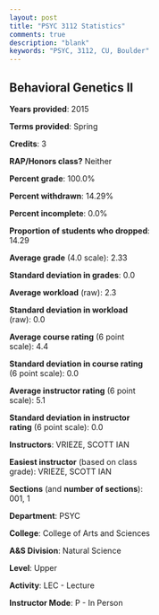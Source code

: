 ```yaml
---
layout: post
title: "PSYC 3112 Statistics"
comments: true
description: "blank"
keywords: "PSYC, 3112, CU, Boulder"
--- 
```

<head>
<script src="https://ajax.googleapis.com/ajax/libs/jquery/2.1.3/jquery.min.js"></script>
<script src="https://dl.dropboxusercontent.com/s/pc42nxpaw1ea4o9/highcharts.js?dl=0"></script>
<!-- <script src="../assets/js/highcharts.js"></script> -->
<style type="text/css">@font-face {
	font-family: "Bebas Neue";
	src: url(https://www.filehosting.org/file/details/544349/BebasNeue%20Regular.otf) format("opentype");
	}
	h1.Bebas { 
		font-family: "Bebas Neue", Verdana, Tahoma;
	}
</style>
</head>
<body>
	<div id="container" style="float: right; width: 45%; height: 88%; margin-left: 2.5%; margin-right: 2.5%;"></div>
	<script language="JavaScript">
		$(document).ready(function() {
		var chart = {type: 'column'};
		var title = {text: 'Grade Distribution'};
		var xAxis = {categories: ['A','B','C','D','F'],crosshair: true};
		var yAxis = {min: 0,title: {text: 'Percentage'}};
		var tooltip = {headerFormat: '<center><b><span style="font-size:20px">{point.key}</span></b></center>',
		               pointFormat: '<td style="padding:0"><b>{point.y:.1f}%</b></td>',
		               footerFormat: '</table>',shared: true,useHTML: true};
		var plotOptions = {column: {pointPadding: 0.0,borderWidth: 0}};  
		var credits = {enabled: false};var series= [{name: 'Percent',data: [33.33,16.67,16.67,16.67,16.67,]}];
		var json = {};
		json.chart = chart;
		json.title = title;
		json.tooltip = tooltip;
		json.xAxis = xAxis;
		json.yAxis = yAxis;  
		json.series = series;
		json.plotOptions = plotOptions;  
		json.credits = credits;
		$('#container').highcharts(json);
	});
	</script>
</body>
			   
## Behavioral Genetics II

**Years provided**: 2015

**Terms provided**: Spring

**Credits**: 3

**RAP/Honors class?** Neither

**Percent grade**: 100.0%

**Percent withdrawn**: 14.29%

**Percent incomplete**: 0.0%

**Proportion of students who dropped**: 14.29

**Average grade** (4.0 scale): 2.33

**Standard deviation in grades**: 0.0

**Average workload** (raw): 2.3

**Standard deviation in workload** (raw): 0.0

**Average course rating** (6 point scale): 4.4

**Standard deviation in course rating** (6 point scale): 0.0

**Average instructor rating** (6 point scale): 5.1

**Standard deviation in instructor rating** (6 point scale): 0.0

**Instructors**: VRIEZE, SCOTT IAN

**Easiest instructor** (based on class grade): VRIEZE, SCOTT IAN

**Sections** (and **number of sections**): 001, 1

**Department**: PSYC

**College**: College of Arts and Sciences

**A&S Division**: Natural Science

**Level**: Upper

**Activity**: LEC - Lecture

**Instructor Mode**: P  - In Person